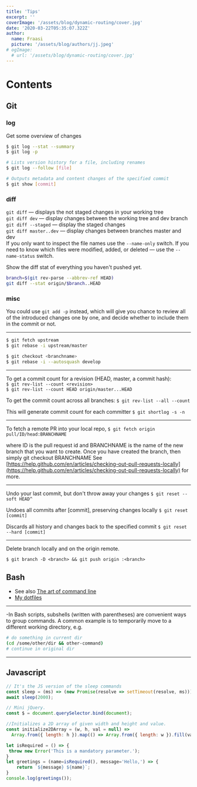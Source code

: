 ```yaml
---
title: 'Tips'
excerpt: ''
coverImage: '/assets/blog/dynamic-routing/cover.jpg'
date: '2020-03-22T05:35:07.322Z'
author:
  name: Fraasi
  picture: '/assets/blog/authors/jj.jpeg'
# ogImage:
  # url: '/assets/blog/dynamic-routing/cover.jpg'
---
```


# Contents

## Git

### log

Get some overview of changes
```bash
$ git log --stat --summary
$ git log -p

# Lists version history for a file, including renames
$ git log --follow [file]

# Outputs metadata and content changes of the specified commit
$ git show [commit]

```

### diff

`git diff` — displays the not staged changes in your working tree  
`git diff dev` — display changes between the working tree and dev branch  
`git diff --staged` — display the staged changes  
`git diff master..dev` — display changes between branches master and dev  
If you only want to inspect the file names use the `--name-only` switch. If you need to know which files were modified, added, or deleted — use the `--name-status` switch.

Show the diff stat of everything you haven't pushed yet.
```bash
branch=$(git rev-parse --abbrev-ref HEAD)
git diff --stat origin/$branch..HEAD
```

### misc

You could use `git add -p` instead, which will give you chance to review all of the introduced changes one by one, and decide whether to include them in the commit or not.

---
```bash
$ git fetch upstream
$ git rebase -i upstream/master

$ git checkout <branchname>
$ git rebase -i --autosquash develop
```

---
To get a commit count for a revision (HEAD, master, a commit hash):  
`$ git rev-list --count <revision>`  
`$ git rev-list --count HEAD origin/master...HEAD`

To get the commit count across all branches:
`$ git rev-list --all --count`

This will generate commit count for each committer
`$ git shortlog -s -n`

---
To fetch a remote PR into your local repo,
`$ git fetch origin pull/ID/head:BRANCHNAME`

where ID is the pull request id and BRANCHNAME is the name of the new branch that you want to create. Once you have created the branch, then simply git checkout BRANCHNAME
See [https://help.github.com/en/articles/checking-out-pull-requests-locally](https://help.github.com/en/articles/checking-out-pull-requests-locally) for more.

---
Undo your last commit, but don't throw away your changes
`$ git reset --soft HEAD^`

Undoes all commits after [commit], preserving changes locally
`$ git reset [commit]`

Discards all history and changes back to the specified commit
`$ git reset --hard [commit]`

---
Delete branch locally and on the origin remote.

`$ git branch -D <branch> && git push origin :<branch>`


## Bash

* See also [The art of command line](https://github.com/jlevy/the-art-of-command-line)
* [My dotfiles](https://github.com/fraasi/dotfiles)

---
-In Bash scripts, subshells (written with parentheses) are convenient ways to group commands. A common example is to temporarily move to a different working directory, e.g.
```bash
# do something in current dir
(cd /some/other/dir && other-command)
# continue in original dir
```
---
## Javascript

```js
// It's the JS version of the sleep commands
const sleep = (ms) => (new Promise(resolve => setTimeout(resolve, ms)));
await sleep(2000); 

// Mini jQuery.
const $ = document.querySelector.bind(document);

//Initializes a 2D array of given width and height and value.
const initialize2DArray = (w, h, val = null) =>
  Array.from({ length: h }).map(() => Array.from({ length: w }).fill(val));
```
```js
let isRequired = () => {
 throw new Error('This is a mandatory parameter.');
}
let greetings = (name=isRequired(), message='Hello,') => {
    return `${message} ${name}`;
}
console.log(greetings());
```


